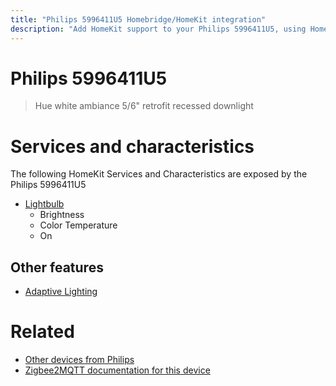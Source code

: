 ```yaml
---
title: "Philips 5996411U5 Homebridge/HomeKit integration"
description: "Add HomeKit support to your Philips 5996411U5, using Homebridge, Zigbee2MQTT and homebridge-z2m."
---
```

<!---
This file has been GENERATED using src/docgen/docgen.ts
DO NOT EDIT THIS FILE MANUALLY!
-->
# Philips 5996411U5
> Hue white ambiance 5/6" retrofit recessed downlight


# Services and characteristics
The following HomeKit Services and Characteristics are exposed by
the Philips 5996411U5

* [Lightbulb](../../light.md)
  * Brightness
  * Color Temperature
  * On

## Other features
* [Adaptive Lighting](../../light.md)

# Related
* [Other devices from Philips](../index.md#philips)
* [Zigbee2MQTT documentation for this device](https://www.zigbee2mqtt.io/devices/5996411U5.html)